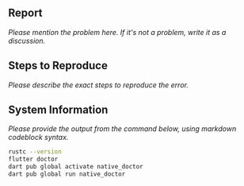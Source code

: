 ## Report

_Please mention the problem here. If it's not a problem, write it as a discussion._

## Steps to Reproduce

_Please describe the exact steps to reproduce the error._

## System Information

_Please provide the output from the command below, using markdown codeblock syntax._

```bash
rustc --version
flutter doctor
dart pub global activate native_doctor
dart pub global run native_doctor
```
